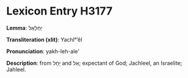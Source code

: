 # Lexicon Entry H3177

**Lemma**: יַחְלְאֵל

**Transliteration (xlit)**: Yachlᵉʼêl

**Pronunciation**: yakh-leh-ale'

**Description**:
from יָחַל and אֵל; expectant of God; Jachleel, an Israelite; Jahleel.
